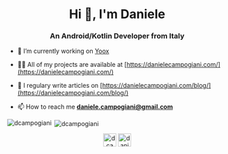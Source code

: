 <h1 align="center">Hi 👋, I'm Daniele</h1>
<h3 align="center">An Android/Kotlin Developer from Italy</h3>

- 🔭 I’m currently working on [Yoox](https://play.google.com/store/apps/details?id=com.yoox)

- 👨‍💻 All of my projects are available at [https://danielecampogiani.com/](https://danielecampogiani.com/)

- 📝 I regulary write articles on [https://danielecampogiani.com/blog/](https://danielecampogiani.com/blog/)

- 📫 How to reach me **daniele.campogiani@gmail.com**

<p><img align="left" src="https://github-readme-stats.vercel.app/api/top-langs/?username=dcampogiani&layout=compact&hide=html" alt="dcampogiani" /></p>

<p>&nbsp;<img align="center" src="https://github-readme-stats.vercel.app/api?username=dcampogiani&show_icons=true" alt="dcampogiani" /></p>

<p align="center">
<a href="https://twitter.com/dcampogiani" target="blank"><img align="center" src="https://cdn.jsdelivr.net/npm/simple-icons@3.0.1/icons/twitter.svg" alt="dcampogiani" height="30" width="30" /></a>
<a href="https://linkedin.com/in/danielecampogiani" target="blank"><img align="center" src="https://cdn.jsdelivr.net/npm/simple-icons@3.0.1/icons/linkedin.svg" alt="danielecampogiani" height="30" width="30" /></a>
</p>
